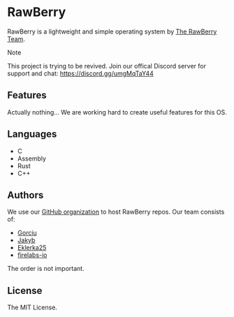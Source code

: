 # RawBerry
RawBerry is a lightweight and simple operating system by [The RawBerry Team](https://github.com/rawberryteam).

> [!NOTE]
> This project is trying to be revived. Join our offical Discord server for support and chat: https://discord.gg/umgMqTaY44

## Features
Actually nothing... We are working hard to create useful features for this OS.



## Languages
- C
- Assembly 
- Rust 
- C++

## Authors

We use our [GitHub organization](https://github.com/RawBerryTeam) to host RawBerry repos. Our team consists of:

- [Gorciu](https://github.com/gorciu-official)
- [Jakyb](https://github.com/Goldjakyt)
- [Eklerka25](https://github.com/Eklerka25)
- [firelabs-io](https://github.com/firelabs-io)
 
The order is not important.

## License
The MIT License.

